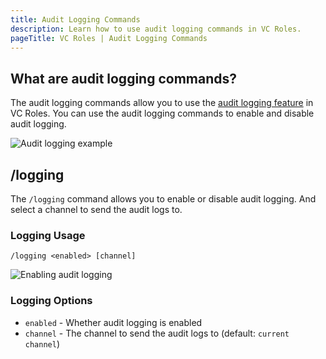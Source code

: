 ```yaml
---
title: Audit Logging Commands
description: Learn how to use audit logging commands in VC Roles.
pageTitle: VC Roles | Audit Logging Commands
---
```


## What are audit logging commands?

The audit logging commands allow you to use the [audit logging feature](/docs/features/audit-logs) in VC Roles. You can use the audit logging commands to enable and disable audit logging.

![Audit logging example](/assets/log-messages.png)

## /logging

The `/logging` command allows you to enable or disable audit logging. And select a channel to send the audit logs to.

### Logging Usage

`/logging <enabled> [channel]`

![Enabling audit logging](/assets/logging-command.png)

### Logging Options

- `enabled` - Whether audit logging is enabled
- `channel` - The channel to send the audit logs to (default: `current channel`)
